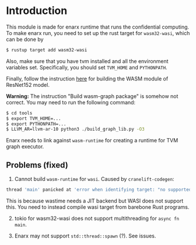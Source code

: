 # Introduction

This module is made for enarx runtime that runs the confidential computing. To make enarx run, you need to set up the rust target for `wasm32-wasi`, which can be done by

```sh
$ rustup target add wasm32-wasi
```

Also, make sure that you have tvm installed and all the environment variables set. Specifically, you should set `TVM_HOME` and `PYTHONPATH`. 

Finally, follow the instruction [here](https://github.com/apache/tvm/tree/main/apps/wasm-standalone) for building the WASM module of ResNet152 model.

**Warning:** The instruction "Build wasm-graph package" is somehow not correct. You may need to run the following command:

```sh
$ cd tools
$ export TVM_HOME=...
$ export PYTHONPATH=...
$ LLVM_AR=llvm-ar-10 python3 ./build_graph_lib.py -O3
```

Enarx needs to link against `wasm-runtime` for creating a runtime for TVM graph executor.

## Problems (fixed)

1. Cannot build `wasm-runtime` for `wasi`. Caused by `cranelift-codegen`:
```sh
thread 'main' panicked at 'error when identifying target: "no supported isa found for arch `wasm32`"'.
```

This is because wastime needs a JIT backend but WASI does not support this. You need to instead compile wasi target from barebone Rust programs.

2. tokio for wasm32-wasi does not support multithreading for `async fn main`.

3. Enarx may not support `std::thread::spawn` (?). See issues.
